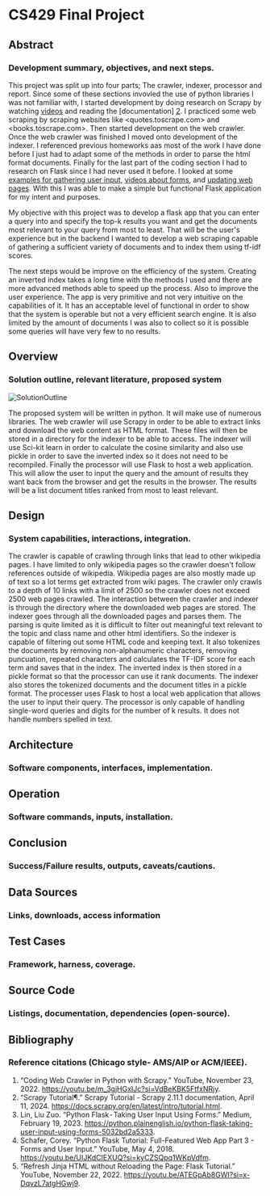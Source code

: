 # CS429 Final Project

## Abstract
### Development summary, objectives, and next steps.
  This project was split up into four parts; The crawler, indexer, processor and report. Since some of these sections invovled the use of python libraries I was not familiar with, I started development by doing research on Scrapy by watching [videos][1] and reading the [documentation] [2]. I practiced some web scraping by scraping websites like
  <quotes.toscrape.com> and <books.toscrape.com>. Then started development on the web crawler. Once the web crawler was finished I moved onto development of the indexer. I referenced previous homeworks aas most of the work I have done before I just had to adapt some of the methods in order to parse the html format documents. Finally for the last 
  part of the coding section I had to research on Flask since I had never used it before. I looked at some [examples for gathering user input][3], [videos about forms][4], and [updating web pages][5]. With this I was able to make a simple but functional Flask application for my intent and purposes.  

  My objective with this project was to develop a flask app that you can enter a query into and specify the top-k results you want and get the documents most relevant to your query from most to least. That will be the user's experience but in the backend I wanted to develop a web scraping capable of gathering a sufficient variety of documents and to index them 
  using tf-idf scores.   

  The next steps would be improve on the efficiency of the system. Creating an inverted index takes a long time with the methods I used and there are more advanced methods able to speed up the process. Also to improve the user experience. The app is very primitive and not very intuitive on the capabilities of it. It has an acceptable level
  of functional in order to show that the system is operable but not a very efficient search engine. It is also limited by the amount of documents I was also to collect so it is possible some queries will have very few to no results. 
  
## Overview
### Solution outline, relevant literature, proposed system
  ![SolutionOutline](https://github.com/amorales27/CS429FinalProject/assets/77760301/82f2ddf0-ab6b-458f-870a-20c64a962776)

  The proposed system will be written in python. It will make use of numerous libraries. The web crawler will use Scrapy in order to be able to extract links and download the web content as HTML format. These files will then be stored in a directory for the indexer to be able to access. The indexer will use
  Sci-kit learn in order to calculate the cosine similarity and also use pickle in order to save the inverted index so it does not need to be recompiled. Finally the processor will use Flask to host a web application. This will allow the user to input the query and the amount of results they want back
  from the browser and get the results in the browser. The results will be a list document titles ranked from most to least relevant. 
  

## Design
### System capabilities, interactions, integration.
   The crawler is capable of crawling through links that lead to other wikipedia pages. I have limited to only wikipedia pages so the crawler doesn't follow references outside of wikipedia. Wikipedia pages are also mostly made up of text so a lot terms get extracted from wiki pages. The crawler only crawls to a
   depth of 10 links with a limit of 2500 so the crawler does not exceed 2500 web pages crawled. The interaction between the crawler and indexer is through the directory where the downloaded web pages are stored. The indexer goes through all the downloaded pages and parses them. The parsing is quite limited as it is
   difficult to filter out meaningful text relevant to the topic and class name and other html identifiers. So the indexer is capable of filtering out some HTML code and keeping text. It also tokenizes the documents by removing non-alphanumeric characters, removing puncuation, repeated characters and calculates
   the TF-IDF score for each term and saves that in the index. The inverted index is then stored in a pickle format so that the processor can use it rank documents. The indexer also stores the tokenized documents and the document titles in a pickle format. The processer uses Flask to host a local web application 
   that allows the user to input their query. The processor is only capable of handling single-word queries and digits for the number of k results. It does not handle numbers spelled in text. 
   
## Architecture
### Software components, interfaces, implementation.

## Operation
### Software commands, inputs, installation.

## Conclusion
### Success/Failure results, outputs, caveats/cautions.

## Data Sources
### Links, downloads, access information

## Test Cases
### Framework, harness, coverage.

## Source Code
###  Listings, documentation, dependencies (open-source).

## Bibliography
###  Reference citations (Chicago style- AMS/AIP or ACM/IEEE).
1. “Coding Web Crawler in Python with Scrapy.” YouTube, November 23, 2022. https://youtu.be/m_3gjHGxIJc?si=VdBeKBK5FtfxNRjy.
2. “Scrapy Tutorial¶.” Scrapy Tutorial - Scrapy 2.11.1 documentation, April 11, 2024. https://docs.scrapy.org/en/latest/intro/tutorial.html.
3. Lin, Liu Zuo. “Python Flask - Taking User Input Using Forms.” Medium, February 19, 2023. https://python.plainenglish.io/python-flask-taking-user-input-using-forms-5032bd2a5333. 
4. Schafer, Corey. “Python Flask Tutorial: Full-Featured Web App Part 3 - Forms and User Input.” YouTube, May 4, 2018. https://youtu.be/UIJKdCIEXUQ?si=kyCZSQpq1WKpVdfm. 
5. “Refresh Jinja HTML without Reloading the Page: Flask Tutorial.” YouTube, November 22, 2022. https://youtu.be/ATEGpAb8GWI?si=x-DqvzL7atgHGwj9. 

[1]: https://youtu.be/m_3gjHGxIJc?si=VdBeKBK5FtfxNRjy.
[2]: https://docs.scrapy.org/en/latest/intro/tutorial.html.
[3]: https://python.plainenglish.io/python-flask-taking-user-input-using-forms-5032bd2a5333
[4]: https://youtu.be/UIJKdCIEXUQ?si=kyCZSQpq1WKpVdfm
[5]: https://youtu.be/ATEGpAb8GWI?si=x-DqvzL7atgHGwj9
